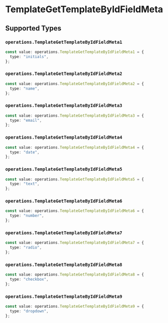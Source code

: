 # TemplateGetTemplateByIdFieldMeta


## Supported Types

### `operations.TemplateGetTemplateByIdFieldMeta1`

```typescript
const value: operations.TemplateGetTemplateByIdFieldMeta1 = {
  type: "initials",
};
```

### `operations.TemplateGetTemplateByIdFieldMeta2`

```typescript
const value: operations.TemplateGetTemplateByIdFieldMeta2 = {
  type: "name",
};
```

### `operations.TemplateGetTemplateByIdFieldMeta3`

```typescript
const value: operations.TemplateGetTemplateByIdFieldMeta3 = {
  type: "email",
};
```

### `operations.TemplateGetTemplateByIdFieldMeta4`

```typescript
const value: operations.TemplateGetTemplateByIdFieldMeta4 = {
  type: "date",
};
```

### `operations.TemplateGetTemplateByIdFieldMeta5`

```typescript
const value: operations.TemplateGetTemplateByIdFieldMeta5 = {
  type: "text",
};
```

### `operations.TemplateGetTemplateByIdFieldMeta6`

```typescript
const value: operations.TemplateGetTemplateByIdFieldMeta6 = {
  type: "number",
};
```

### `operations.TemplateGetTemplateByIdFieldMeta7`

```typescript
const value: operations.TemplateGetTemplateByIdFieldMeta7 = {
  type: "radio",
};
```

### `operations.TemplateGetTemplateByIdFieldMeta8`

```typescript
const value: operations.TemplateGetTemplateByIdFieldMeta8 = {
  type: "checkbox",
};
```

### `operations.TemplateGetTemplateByIdFieldMeta9`

```typescript
const value: operations.TemplateGetTemplateByIdFieldMeta9 = {
  type: "dropdown",
};
```

